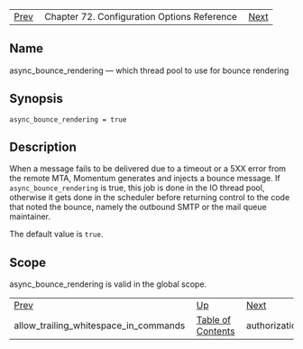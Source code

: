 |     |     |     |
| --- | --- | --- |
| [Prev](conf.ref.allow_trailing_whitespace_in_commands)  | Chapter 72. Configuration Options Reference |  [Next](conf.ref.authorization) |

<a name="conf.ref.async_bounce_rendering"></a>
## Name

async_bounce_rendering — which thread pool to use for bounce rendering

## Synopsis

`async_bounce_rendering = true`

<a name="idp23537072"></a>
## Description

When a message fails to be delivered due to a timeout or a 5XX error from the remote MTA, Momentum generates and injects a bounce message. If `async_bounce_rendering` is true, this job is done in the IO thread pool, otherwise it gets done in the scheduler before returning control to the code that noted the bounce, namely the outbound SMTP or the mail queue maintainer.

The default value is `true`.

<a name="idp23540576"></a>
## Scope

async_bounce_rendering is valid in the global scope.

|     |     |     |
| --- | --- | --- |
| [Prev](conf.ref.allow_trailing_whitespace_in_commands)  | [Up](config.options.ref) |  [Next](conf.ref.authorization) |
| allow_trailing_whitespace_in_commands  | [Table of Contents](index) |  authorization |

